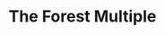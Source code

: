 ---
title: The Forest Multiple
type: Symposium
location: University of Cambridge, UK
subtext:
dateFormat: # "year", otherwise will be displayed MM.YYYY
dateEnd: 2022-10-27
dateStart: 
url: https://smartforests.net/the-forest-multiple-composing-and-digitalizing-wooded-worlds
---